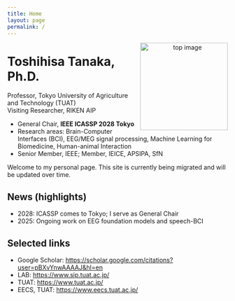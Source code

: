 ```yaml
---
title: Home
layout: page
permalink: /
---
```


<p align="center">
  <img src="{{ "/assets/img/top.jpg" | relative_url }}" alt="top image" width="200" align="right">
</p>

# Toshihisa Tanaka, Ph.D.

Professor, Tokyo University of Agriculture and Technology (TUAT)  
Visiting Researcher, RIKEN AIP

- General Chair, **IEEE ICASSP 2028 Tokyo**
- Research areas: Brain-Computer Interfaces (BCI), EEG/MEG signal processing, Machine Learning for Biomedicine, Human-animal Interaction
- Senior Member, IEEE; Member, IEICE, APSIPA, SfN

Welcome to my personal page. This site is currently being migrated and will be updated over time.

## News (highlights)
- 2028: ICASSP comes to Tokyo; I serve as General Chair
- 2025: Ongoing work on EEG foundation models and speech-BCI

## Selected links
- Google Scholar: <https://scholar.google.com/citations?user=pBXvYnwAAAAJ&hl=en>
- LAB: <https://www.sip.tuat.ac.jp/>
- TUAT: <https://www.tuat.ac.jp/>
- EECS, TUAT: <https://www.eecs.tuat.ac.jp/>

